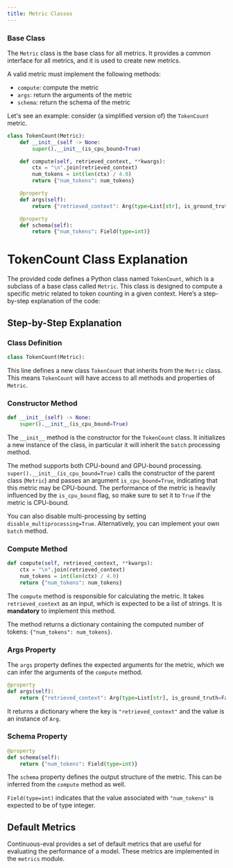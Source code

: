```yaml
---
title: Metric Classes
---
```


### Base Class

The `Metric` class is the base class for all metrics. It provides a common interface for all metrics, and it is used to create new metrics.

A valid metric must implement the following methods:

- `compute`: compute the metric
- `args`: return the arguments of the metric
- `schema`: return the schema of the metric

Let's see an example: consider (a simplified version of) the `TokenCount` metric.

```python
class TokenCount(Metric):
    def __init__(self -> None:
        super().__init__(is_cpu_bound=True)

    def compute(self, retrieved_context, **kwargs):
        ctx = "\n".join(retrieved_context)
        num_tokens = int(len(ctx) / 4.0)
        return {"num_tokens": num_tokens}

    @property
    def args(self):
        return {"retrieved_context": Arg(type=List[str], is_ground_truth=False)}

    @property
    def schema(self):
        return {"num_tokens": Field(type=int)}
```

# TokenCount Class Explanation

The provided code defines a Python class named `TokenCount`, which is a subclass of a base class called `Metric`. This class is designed to compute a specific metric related to token counting in a given context. Here’s a step-by-step explanation of the code:

## Step-by-Step Explanation

### Class Definition

```python
class TokenCount(Metric):
```

This line defines a new class `TokenCount` that inherits from the `Metric` class. This means `TokenCount` will have access to all methods and properties of `Metric`.

### Constructor Method

```python
def __init__(self) -> None:
    super().__init__(is_cpu_bound=True)
```

The `__init__` method is the constructor for the `TokenCount` class. It initializes a new instance of the class, in particular it will inherit the `batch` processing method.

The method supports both CPU-bound and GPU-bound processing. `super().__init__(is_cpu_bound=True)` calls the constructor of the parent class (`Metric`) and passes an argument `is_cpu_bound=True`, indicating that this metric may be CPU-bound. The performance of the metric is heavily influenced by the `is_cpu_bound` flag, so make sure to set it to `True` if the metric is CPU-bound.

You can also disable multi-processing by setting `disable_multiprocessing=True`. Alternatively, you can implement your own `batch` method.

### Compute Method

```python
def compute(self, retrieved_context, **kwargs):
    ctx = "\n".join(retrieved_context)
    num_tokens = int(len(ctx) / 4.0)
    return {"num_tokens": num_tokens}
```

The `compute` method is responsible for calculating the metric. It takes `retrieved_context` as an input, which is expected to be a list of strings. It is **mandatory** to implement this method.

The method returns a dictionary containing the computed number of tokens: `{"num_tokens": num_tokens}`.

### Args Property

The `args` property defines the expected arguments for the metric, which we can infer the arguments of the `compute` method.

```python
@property
def args(self):
    return {"retrieved_context": Arg(type=List[str], is_ground_truth=False)}
```

It returns a dictionary where the key is `"retrieved_context"` and the value is an instance of `Arg`.

### Schema Property

```python
@property
def schema(self):
    return {"num_tokens": Field(type=int)}
```

The `schema` property defines the output structure of the metric. This can be inferred from the `compute` method as well.

`Field(type=int)` indicates that the value associated with `"num_tokens"` is expected to be of type integer.

## Default Metrics

Continuous-eval provides a set of default metrics that are useful for evaluating the performance of a model. These metrics are implemented in the `metrics` module.

